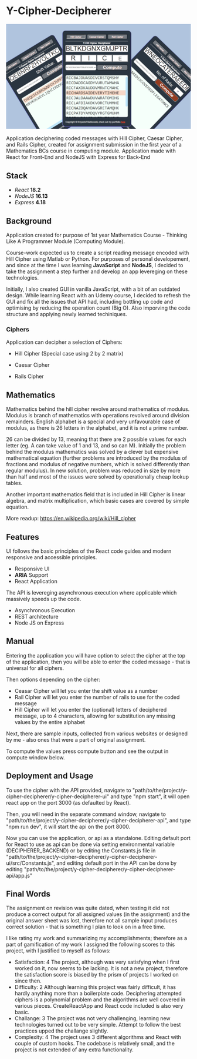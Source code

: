 <!--
{
  "meta":
  {
    "type": "WebAppFULLSTACK",
    "ready": true,
    "version": "1.0.1",
    "main":
    [
      "Cryptography",
      "Ciphers"
    ],
    "tags":
    [
      "JavaScript",
      "CSS",
      "WebDevelopment",
      "NodeJS",
      "React",
      "UX",
      "GitHub",
      "FrontEnd",
      "BackEnd",
      "REST",
      "Express",
      "API",
      "Mathematics"
    ],
    "satisfaction": "4",
    "difficulty": "2",
    "challange": "3",
    "complexity": "4"
  }
}
-->

# Y-Cipher-Decipherer

![alt text](thumbnail.png)

Application deciphering coded messages with Hill Cipher, Caesar Cipher, and
Rails Cipher, created for assignment submission in the first year of a Mathematics
BCs course in computing module. Application made with React for Front-End and NodeJS
with Express for Back-End

## Stack

- _React_ **18.2**
- _NodeJS_ **16.13**
- _Express_ **4.18**

## Background

Application created for purpose of 1st year Mathematics Course - Thinking Like A
Programmer Module (Computing Module).

Course-work expected us to create a script reading message encoded with Hill
Cipher using Matlab or Python. For purposes of personal developement, and since at 
the time I was learning **JavaScript** and **NodeJS**, I decided to take the assignment 
a step further and develop an app levereging on these technologies. 

Initially, I also created GUI in vanilla JavaScript, with a bit of an outdated design. 
While learning React with an Udemy course, I decided to refresh the GUI and fix all the 
issues that API had, including bottling up code and optimising by reducing the operation 
count (Big O). Also imporving the code structure and applying newly learned techiniques.

### Ciphers

Application can decipher a selection of Ciphers:

- Hill Cipher (Special case using 2 by 2 matrix)

- Caesar Cipher

- Rails Cipher

## Mathematics

Mathematics behind the hill cipher revolve around mathematics of modulus.
Modulus is branch of mathematics with operations revolved around division
remainders. English alphabet is a special and very unfavourable case of modulus, 
as there is 26 letters in the alphabet, and it is not a prime number. 

26 can be divided by 13, meaning that there are 2 possible values for each letter 
(eg. A can take value of 1 and 13, and so can M). Initially the problem behind the 
modulus mathematics was solved by a clever but expensive mathematical equation (further problems
are introduced by the modulus of fractions and modulus of negative numbers, which is solved differently
than regular modulus). In new solution, problem was reduced in size by more than half and most of the issues were
solved by operationally cheap lookup tables.

Another important mathematics field that is included in Hill Cipher is linear algebra, and matrix multiplication, 
which basic cases are covered by simple equation. 

More readup:
https://en.wikipedia.org/wiki/Hill_cipher

## Features

UI follows the basic principles of the React code guides and modern responsive and accessible principles.
- Responsive UI
- **ARIA** Support
- React Application

The API is levereging asynchronous execution where applicable which massively speeds up the code.
- Asynchronous Execution
- REST architecture
- Node JS on Express

## Manual

Entering the application you will have option to select the cipher at the top of the application, 
then you will be able to enter the coded message - that is universal for all ciphers. 

Then options depending on the cipher:
- Ceasar Cipher will let you enter the shift value as a number
- Rail Cipher will let you enter the number of rails to use for the coded message
- Hill Cipher will let you enter the (optional) letters of deciphered message, up to 4 characters,
  allowing for substitution any missing values by the entire alphabet

Next, there are sample inputs, collected from various websites or designed by me - also ones that were a 
part of original assignment.

To compute the values press compute button and see the output in compute window below.

## Deployment and Usage

To use the cipher with the API provided, navigate to "path/to/the/project/y-cipher-decipherer/y-cipher-decipherer-ui" and type "npm start", it will open react app on the port 3000 (as defaulted by React).

Then, you will need in the separate command window, navigate to "path/to/the/project/y-cipher-decipherer/y-cipher-decipherer-api", and type "npm run dev", it will start the api on the port 8000.

Now you can use the application, or api as a standalone. Editing default port for React to use as api can be done via setting environmental variable (DECIPHERER_BACKEND) or by editing the Constants.js file in "path/to/the/project/y-cipher-decipherer/y-cipher-decipherer-ui/src/Constants.js", and editing default port in the API can be done by editing "path/to/the/project/y-cipher-decipherer/y-cipher-decipherer-api/app.js"

## Final Words

The assignment on revision was quite dated, when testing it did not produce a correct output for 
all assigned values (in the assignment) and the original answer sheet was lost, therefore not all 
sample input produces correct solution - that is something I plan to look on in a free time.  

I like rating my work and summarizing my accomplishments; therefore as a part of gamification of my work 
I assigned the following scores to this project, with I justified to myself as follows:

- Satisfaction: 4 The project, although was very satisfying when I first worked
  on it, now seems to be lacking. It is not a new project, therefore the
  satisfaction score is biased by the prism of projects I worked on since then.
- Difficulty: 2 Although learning this project was fairly difficult, it has
  hardly anything more than a boilerplate code. Deciphering attempted ciphers is
  a polynomial problem and the algorithms are well covered in various pieces.
  CreateReactApp and React code included is also very basic.
- Challange: 3 The project was not very challenging, learning new technologies
  turned out to be very simple. Attempt to follow the best practices upped the
  challange slightly.
- Complexity: 4 The project uses 3 different algorithms and React with couple of
  custom hooks. The codebase is relatively small, and the project is not
  extended of any extra functionality.
